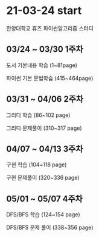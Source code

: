 # 21-03-24 start
한양대학교 휴즈 파이썬알고리즘 스터디


## 03/24 ~ 03/30 1주차

도서 기본내용 학습 (1~81page)

파이썬 기본 문법학습 (415~464page)


## 03/31 ~ 04/06 2주차

그리디 학습 (86~102 page)

그리디 문제풀이 (310~317 page)


## 04/07 ~ 04/13 3주차

구현 학습 (104~118 page)

구현 문제풀이 (320~336 page)

## 05/01 ~ 05/07 4주차

DFS/BFS 학습 (124~154 page)

DFS/BFS 문제 풀이 (338~356 page)

